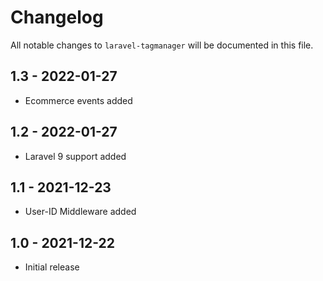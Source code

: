 # Changelog

All notable changes to `laravel-tagmanager` will be documented in this file.

## 1.3 - 2022-01-27

- Ecommerce events added

## 1.2 - 2022-01-27

- Laravel 9 support added

## 1.1 - 2021-12-23

- User-ID Middleware added

## 1.0 - 2021-12-22

- Initial release
